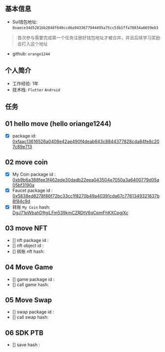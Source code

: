 ## 基本信息
- Sui钱包地址: `0xaece34d5281bb2048f640ccd6a9433677944495a75cc53b1ffa78834a6659eb3`
> 首次参与需要完成第一个任务注册好钱包地址才被合并，并且后续学习奖励会打入这个地址
- github: `orange1244`

## 个人简介
- 工作经验: 1年
- 技术栈: `Flutter` `Android`

## 任务

##   01 hello move (hello oriange1244) 
- [x] package id: [0xfaac13616526a0408e42ae490f4deab643c8844377828cda84fe8c207c89e713](https://suiscan.xyz/testnet/object/0xfaac13616526a0408e42ae490f4deab643c8844377828cda84fe8c207c89e713/contracts)

##   02 move coin
- [x] My Coin package id : [0xb9b6a388fee3f462ede30dadb22eea043504e7050a3a6400779d05a05bf3190a](https://suiscan.xyz/mainnet/object/0xb9b6a388fee3f462ede30dadb22eea043504e7050a3a6400779d05a05bf3190a/contracts)
- [x] Faucet package id : [0x5838ed8278f86f72bc33cc1f8270b49a40391cda67c7761349321637b8f84c9d](https://suiscan.xyz/mainnet/object/0x5838ed8278f86f72bc33cc1f8270b49a40391cda67c7761349321637b8f84c9d/contracts)
- [x] 转账 `My Coin` hash: [DgJ71pWbahDftgiLFm539kmCZRDtV6qCpmFhKXCpgjXc](https://suiscan.xyz/mainnet/tx/DgJ71pWbahDftgiLFm539kmCZRDtV6qCpmFhKXCpgjXc)

##   03 move NFT
- [] nft package id :
- [] nft object id : 
- [] 转账 nft  hash:

##   04 Move Game
- [] game package id :
- [] call game hash:

##   05 Move Swap
- [] swap package id :
- [] call swap hash:

##   06 SDK PTB
- [] save hash :
